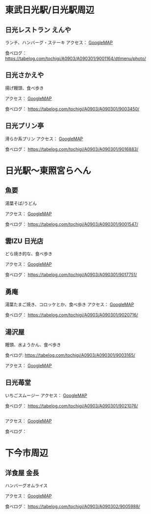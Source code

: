 # 東武日光駅/日光駅周辺
## 日光レストラン えんや
ランチ、ハンバーグ・ステーキ
アクセス：
[GoogleMAP](https://maps.google.com/maps?q=日光レストラン+えんや)

食べログ：
https://tabelog.com/tochigi/A0903/A090301/9001164/dtlmenu/photo/

## 日光さかえや
揚げ饅頭、食べ歩き

アクセス：
[GoogleMAP](https://maps.google.com/maps?q=日光さかえや)

食べログ：
https://tabelog.com/tochigi/A0903/A090301/9003450/

## 日光プリン亭
滑らか系プリン
アクセス：
[GoogleMAP](https://maps.google.com/maps?q=日光プリン亭+日光本店)

食べログ：
https://tabelog.com/tochigi/A0903/A090301/9016883/

# 日光駅～東照宮らへん
## 魚要
湯葉そば/うどん

アクセス：
[GoogleMAP](https://maps.google.com/maps?q=魚要+日光)

食べログ：
https://tabelog.com/tochigi/A0903/A090301/9001547/

## 雲IZU 日光店
どら焼き的な、食べ歩き

アクセス：
[GoogleMAP](https://maps.google.com/maps?q=雲IZU+日光店)

食べログ：
https://tabelog.com/tochigi/A0903/A090301/9017751/

## 勇庵
湯葉たまご焼き、コロッケとか、食べ歩き
アクセス：
[GoogleMAP](https://maps.google.com/maps?q=勇庵+日光)

食べログ：
https://tabelog.com/tochigi/A0903/A090301/9020716/

## 湯沢屋
饅頭、水ようかん、食べ歩き

食べログ:
https://tabelog.com/tochigi/A0903/A090301/9003165/

アクセス：
[GoogleMAP](https://maps.google.com/maps?q=日光+湯沢屋)

## 日光苺堂
いちごスムージー
アクセス：
[GoogleMAP](https://maps.google.com/maps?q=日光苺堂)

食べログ：
https://tabelog.com/tochigi/A0903/A090301/9021076/
## 
アクセス：
[GoogleMAP](https://maps.google.com/maps?q=)

食べログ：

# 下今市周辺
## 洋食屋 金長
ハンバーグオムライス

アクセス：
[GoogleMAP](https://maps.google.com/maps?q=洋食屋+金長)

食べログ：
https://tabelog.com/tochigi/A0903/A090302/9005988/

